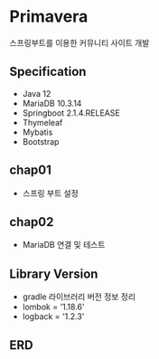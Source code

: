 # Primavera
스프링부트를 이용한 커뮤니티 사이트 개발

## Specification
* Java 12
* MariaDB 10.3.14
* Springboot 2.1.4.RELEASE
* Thymeleaf
* Mybatis 
* Bootstrap

## chap01
* 스프링 부트 설정

## chap02
* MariaDB 연결 및 테스트

## Library Version
* gradle 라이브러리 버전 정보 정리
* lombok = '1.18.6'
* logback = '1.2.3'

## ERD